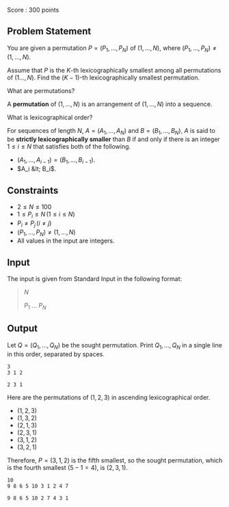 Score : $300$ points

## Problem Statement

You are given a permutation $P = (P_1, \dots, P_N)$ of $(1, \dots, N)$, where $(P_1, \dots, P_N) \neq (1, \dots, N)$.

Assume that $P$ is the $K$-th lexicographically smallest among all permutations of $(1 \dots, N)$. Find the $(K-1)$-th lexicographically smallest permutation.

 What are permutations?

A **permutation** of $(1, \dots, N)$ is an arrangement of $(1, \dots, N)$ into a sequence.

 What is lexicographical order?

For sequences of length $N$, $A = (A_1, \dots, A_N)$ and $B = (B_1, \dots, B_N)$, $A$ is said to be **strictly lexicographically smaller** than $B$ if and only if there is an integer $1 \leq i \leq N$ that satisfies both of the following.

- $(A_{1},\ldots,A_{i-1}) = (B_1,\ldots,B_{i-1}).$
- $A_i &lt; B_i$.

## Constraints

- $2 \leq N \leq 100$
- $1 \leq P_i \leq N \, (1 \leq i \leq N)$
- $P_i \neq P_j \, (i \neq j)$
- $(P_1, \dots, P_N) \neq (1, \dots, N)$
- All values in the input are integers.

## Input

The input is given from Standard Input in the following format:

> $N$
> 
> $P_1$ $\ldots$ $P_N$

## Output

Let $Q = (Q_1, \dots, Q_N)$ be the sought permutation. Print $Q_1, \dots, Q_N$ in a single line in this order, separated by spaces.

```input1
3
3 1 2
```

```output1
2 3 1
```

Here are the permutations of $(1, 2, 3)$ in ascending lexicographical order.

- $(1, 2, 3)$
- $(1, 3, 2)$
- $(2, 1, 3)$
- $(2, 3, 1)$
- $(3, 1, 2)$
- $(3, 2, 1)$

Therefore, $P = (3, 1, 2)$ is the fifth smallest, so the sought permutation, which is the fourth smallest $(5 - 1 = 4)$, is $(2, 3, 1)$.

```input2
10
9 8 6 5 10 3 1 2 4 7
```

```output2
9 8 6 5 10 2 7 4 3 1
```